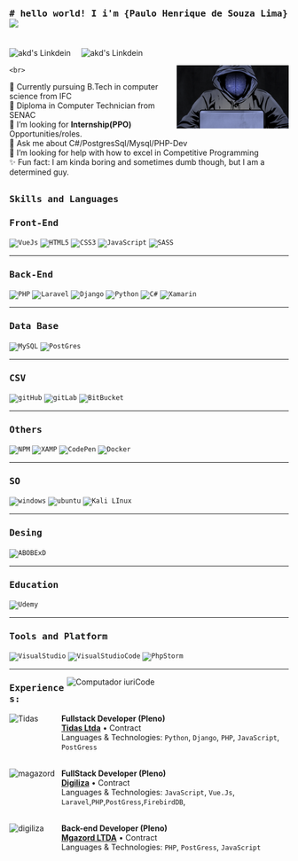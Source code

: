 <div>
  
  <h3><b><samp> # hello world!  I i'm {Paulo Henrique de Souza Lima}
    <img src="https://github.com/himanshusharma89/himanshusharma89/blob/master/Hi.gif" width="25px"></samp></b></h3>
  <br>
  <a href="https://www.linkedin.com/in/paulo-henrique-de-souza-lima-3b230b196/">
    <img align="left" alt="akd's Linkdein" width="130px" src="https://img.shields.io/badge/LinkedIn-0077B5?style=for-the-badge&logo=linkedin&logoColor=white" />
  </a>

  <a href="https://api.whatsapp.com/send/?phone=5511948142034&text&app_absent=0">
   <img align="left" alt="akd's Linkdein" width="135px" src="https://img.shields.io/badge/WhatsApp-25D366?style=for-the-badge&logo=whatsapp&logoColor=white"/>
  </a>
  
</div>
<br>

<div>
  
  <div> 
      <img align="right" src="https://github.com/paulo4676/paulo4676/blob/main/imgs/hacker2.gif"  heigth="150px" width="40%"/>
  </div>
  
  <div align="left" width="70%">
    
   
    
    <br>
   👷 Currently pursuing B.Tech in computer science from IFC
    <br>
   🔭 Diploma in Computer Technician from SENAC
     <br>
   💼 I’m looking for **Internship(PPO)** Opportunities/roles.
     <br>
   💬 Ask me about C#/PostgresSql/Mysql/PHP-Dev
     <br>
   🤔 I’m looking for help with how to excel in Competitive Programming
     <br>
   ✨ Fun fact: I am kinda boring and sometimes dumb though, but I am a determined guy.
     <br>
  </div>
</div>

##

<h3><b><samp>Skills and Languages</samp></b></h3>
  
 
  <h3><b><samp>Front-End</samp></b></h3>
    
  <code>![VueJs](https://img.shields.io/badge/Vue.js-35495E?style=for-the-badge&logo=vue-dot-js&logoColor=4FC08D)</code>
  <code>![HTML5](https://img.shields.io/badge/HTML5-E34F26?style=for-the-badge&logo=html5&logoColor=white)</code>
  <code>![CSS3](https://img.shields.io/badge/CSS3-1572B6?style=for-the-badge&logo=css3&logoColor=white)</code>
  <code>![JavaScript](https://img.shields.io/badge/JavaScript-323330?style=for-the-badge&logo=javascript&logoColor=F7DF1E)</code>
  <code>![SASS](https://img.shields.io/badge/Sass-CC6699?style=for-the-badge&logo=sass&logoColor=white)</code>
  
   <hr>  
  
  
  <h3><b><samp>Back-End</samp></b></h3>
  
  <code>![PHP](https://img.shields.io/badge/PHP-777BB4?style=for-the-badge&logo=php&logoColor=white)</code>
  <code>![Laravel](https://img.shields.io/badge/Laravel-FF2D20?style=for-the-badge&logo=laravel&logoColor=white)</code>
  <code>![Django](https://img.shields.io/badge/Django-092E20?style=for-the-badge&logo=django&logoColor=white)</code>
  <code>![Python](https://img.shields.io/badge/Python-3776AB?style=for-the-badge&logo=python&logoColor=white)</code>
  <code>![C#](https://img.shields.io/badge/C%23-239120?style=for-the-badge&logo=c-sharp&logoColor=white)</code>
  <code>![Xamarin](https://img.shields.io/badge/Xamarin-3498DB?style=for-the-badge&logo=xamarin&logoColor=white)</code>
    
  
  
   <hr>  
    
  <h3><b><samp>Data Base</samp></b></h3>
  
  <code>![MySQL](https://img.shields.io/badge/MySQL-00000F?style=for-the-badge&logo=mysql&logoColor=white)</code>
  <code>![PostGres](https://img.shields.io/badge/PostgreSQL-316192?style=for-the-badge&logo=postgresql&logoColor=white)</code>
  
   <hr>  
  
  
  <h3><b><samp>CSV</samp></b></h3>
  
  <code>![gitHub](https://img.shields.io/badge/GitHub-100000?style=for-the-badge&logo=github&logoColor=white)</code>
  <code>![gitLab](https://img.shields.io/badge/GitLab-330F63?style=for-the-badge&logo=gitlab&logoColor=white)</code>
  <code>![BitBucket](https://img.shields.io/badge/Bitbucket-330F63?style=for-the-badge&logo=bitbucket&logoColor=white)</code>
  
   <hr>  
  
 
  <h3><b><samp>Others</samp></b></h3>
  
  <code>![NPM](https://img.shields.io/badge/npm-CB3837?style=for-the-badge&logo=npm&logoColor=white)</code>
  <code>![XAMP](https://img.shields.io/badge/Xampp-F37623?style=for-the-badge&logo=xampp&logoColor=white)</code>
  <code>![CodePen](https://img.shields.io/badge/Codepen-000000?style=for-the-badge&logo=codepen&logoColor=white)</code>
  <code>![Docker](https://img.shields.io/badge/Docker-2CA5E0?style=for-the-badge&logo=docker&logoColor=white)</code>
  
   <hr>  
  
  
   <h3><b><samp>SO</samp></b></h3>
  
  <code>![windows](https://img.shields.io/badge/Windows-0078D6?style=for-the-badge&logo=windows&logoColor=white)</code>
  <code>![ubuntu]( https://img.shields.io/badge/Ubuntu-E95420?style=for-the-badge&logo=ubuntu&logoColor=white)</code>
  <code>![Kali LInux](https://img.shields.io/badge/Kali_Linux-557C94?style=for-the-badge&logo=kali-linux&logoColor=white)</code>
  
   <hr>  
  
  
  <h3><b><samp>Desing</samp></b></h3>
  
  <code>![ABOBExD](https://img.shields.io/badge/Adobe%20XD-470137?style=for-the-badge&logo=Adobe%20XD&logoColor=#FF61F6)</code>
  
 <hr>   

 
 <h3><b><samp>Education</samp></b></h3> 
  
   <code>![Udemy](https://img.shields.io/badge/Udemy-EC5252?style=for-the-badge&logo=Udemy&logoColor=white)</code>
  
 <hr>   

<h3><b><samp>Tools and Platform</samp></b></h3>

<code>![VisualStudio](https://img.shields.io/badge/Visual_Studio-5C2D91?style=for-the-badge&logo=visual%20studio&logoColor=white)</code>
<code>![VisualStudioCode](https://img.shields.io/badge/Visual_Studio_Code-0078D4?style=for-the-badge&logo=visual%20studio%20code&logoColor=white)</code>
<code>![PhpStorm](https://img.shields.io/badge/phpstorm-143?style=for-the-badge&logo=phpstorm&logoColor=black&color=black&labelColor=darkorchid)</code>
  
<hr>
  <img src="https://raw.githubusercontent.com/MicaelliMedeiros/micaellimedeiros/master/image/computer-illustration.png" min-width="400px" max-width="400px" width="400px" align="right" alt="Computador iuriCode">  
  
  
  <div>
<h3><b><samp>Experiences:</samp></b></h3>

[<img align="left" height="94px" width="94px" alt="Tidas" src="https://encrypted-tbn0.gstatic.com/images?q=tbn:ANd9GcTrfmxZLAdpJ7xfoiCO07SMAzLbTRwHBqY-Lkrz8_Fu2J_ot33qlwafucaB1jxaIFaTyGQ&usqp=CAU"/>](https://www.tidas.com.br/)

**Fullstack Developer (Pleno)** \
[**Tidas Ltda**](https://www.tidas.com.br/) • Contract \
Languages & Technologies: `Python`, `Django`, `PHP`, `JavaScript`, `PostGress`\
<br/>

[<img align="left" height="94px" width="94px" alt="magazord" src="https://encrypted-tbn0.gstatic.com/images?q=tbn:ANd9GcQk3SIE8cUPPTQYkfudSVMK_gzk2LLxh6cZYPDPhfxh86shso-hu5idsPEyQIULRNHhzhk&usqp=CAU"/>](https://digiliza.com.br/)

**FullStack Developer (Pleno)** \
[**Digiliza**](https://digiliza.com.br/) • Contract \
Languages & Technologies: `JavaScript`, `Vue.Js`, `Laravel`,`PHP`,`PostGress`,`FirebirdDB`, \
<br/>

[<img align="left" height="94px" width="94px" alt="digiliza" src="https://media-exp1.licdn.com/dms/image/C4D0BAQG3M1dB5TNwNw/company-logo_200_200/0/1639092973188?e=2147483647&v=beta&t=2ASB52v2LsBLb0vMm78iTqFMiG4lhtzLm5umvh1wfys"/>](https://www.google.com/aclk?sa=l&ai=DChcSEwjhns2JuvfzAhW4bG8EHfxmCj4YABADGgJqZg&ae=2&sig=AOD64_1xFZsKyB7wYsMQJ5yBBSCT_-vU8Q&q&adurl&ved=2ahUKEwjumsKJuvfzAhVQqJUCHalUByYQ0Qx6BAgDEAE)

**Back-end Developer (Pleno)** \
[**Mgazord LTDA**](https://www.magazord.com.br/?utm_source=google&utm_medium=cpc&utm_campaign=marca&gclid=CjwKCAjw9-KTBhBcEiwAr19ig2Kbku4AZJ-p4NYWiuYIj8aA_nAcYxfT11wjcaUqlgx9AsDOsMWy3RoCbksQAvD_BwE) • Contract \
Languages & Technologies: `PHP`, `PostGress`, `JavaScript` \
<br/>
</div>
